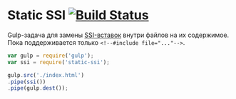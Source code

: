 # Static SSI [![Build Status](https://travis-ci.org/InnovaCo/static-ssi.svg?branch=master)](https://travis-ci.org/InnovaCo/static-ssi)

Gulp-задача для замены [SSI-вставок](https://en.wikipedia.org/wiki/Server_Side_Includes) внутри файлов на их содержимое. Пока поддерживается только `<!--#include file="..."-->`.

```js
var gulp = require('gulp');
var ssi = require('static-ssi');

gulp.src('./index.html')
.pipe(ssi())
.pipe(gulp.dest());
```